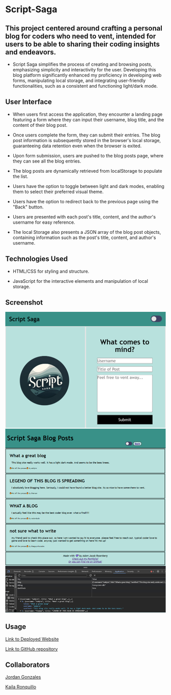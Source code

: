 # Script-Saga

## This project centered around crafting a personal blog for coders who need to vent, intended for users to be able to sharing their coding insights and endeavors.

- Script Saga simplifies the process of creating and browsing posts, emphasizing simplicity and interactivity for the user. Developing this blog platform significantly enhanced my proficiency in developing web forms, manipulating local storage, and integrating user-friendly functionalities, such as a consistent and functioning light/dark mode.

## User Interface

- When users first access the application, they encounter a landing page featuring a form where they can input their username, blog title, and the content of their blog post.

- Once users complete the form, they can submit their entries. The blog post information is subsequently stored in the browser's local storage, guaranteeing data retention even when the browser is exited.

- Upon form submission, users are pushed to the blog posts page, where they can see all the blog entries.

- The blog posts are dynamically retrieved from localStorage to populate the list.

- Users have the option to toggle between light and dark modes, enabling them to select their preferred visual theme.

- Users have the option to redirect back to the previous page using the "Back" button.

- Users are presented with each post's title, content, and the author's username for easy reference.

- The local Storage also presents a JSON array of the blog post objects, containing information such as the post's title, content, and author's username.

## Technologies Used

- HTML/CSS for styling and structure.

- JavaScript for the interactive elements and manipulation of local storage.

## Screenshot

![Screenshot of Script Saga Home Page](./assets/images/script-saga-screenshot.png)
![Screenshot of Script Saga Posts Page](./assets/images/blog-posts-screenshot.png)

## Usage

[Link to Deployed Website](https://acoderrose.github.io/Script-Saga/)

[Link to GitHub repository](https://github.com/AcoderRose/Script-Saga)

## Collaborators

[Jordan Gonzales](https://github.com/JordanGWiz)

[Kaila Ronquillo](https://github.com/girlnotfound)
